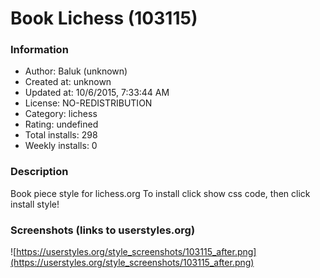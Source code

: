 # Book Lichess (103115)

### Information
- Author: Baluk (unknown)
- Created at: unknown
- Updated at: 10/6/2015, 7:33:44 AM
- License: NO-REDISTRIBUTION
- Category: lichess
- Rating: undefined
- Total installs: 298
- Weekly installs: 0


### Description
Book piece style for lichess.org
To install click show css code, then click install style!


### Screenshots (links to userstyles.org)
![https://userstyles.org/style_screenshots/103115_after.png](https://userstyles.org/style_screenshots/103115_after.png)


